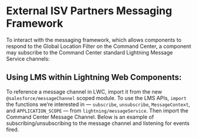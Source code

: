 # External ISV Partners Messaging Framework

To interact with the messaging framework, which allows components to respond to the Global Location Filter on the Command Center, a component may subscribe to the Command Center standard Lightning Message Service channels:  

## Using LMS within Lightning Web Components:

To reference a message channel in LWC, import it from the new `@salesforce/messageChannel` scoped module. To use the LMS APIs, `import` the functions we’re interested in — `subscribe`, `unsubscribe`, `MessageContext`, and `APPLICATION_SCOPE` — from `lightning/messageService`. Then import the Command Center Message Channel. Below is an example of subscribing/unsubscribing to the message channel and listening for events fired.
